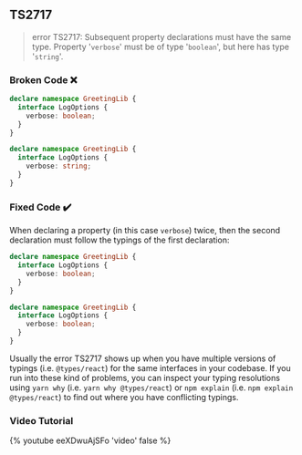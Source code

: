 ## TS2717

> error TS2717: Subsequent property declarations must have the same type. Property '`verbose`' must be of type '`boolean`', but here has type '`string`'.

### Broken Code ❌

```ts
declare namespace GreetingLib {
  interface LogOptions {
    verbose: boolean;
  }
}

declare namespace GreetingLib {
  interface LogOptions {
    verbose: string;
  }
}
```

### Fixed Code ✔️

When declaring a property (in this case `verbose`) twice, then the second declaration must follow the typings of the first declaration:

```ts
declare namespace GreetingLib {
  interface LogOptions {
    verbose: boolean;
  }
}

declare namespace GreetingLib {
  interface LogOptions {
    verbose: boolean;
  }
}
```

Usually the error TS2717 shows up when you have multiple versions of typings (i.e. `@types/react`) for the same interfaces in your codebase. If you run into these kind of problems, you can inspect your typing resolutions using `yarn why` (i.e. `yarn why @types/react`) or `npm explain` (i.e. `npm explain @types/react`) to find out where you have conflicting typings.

### Video Tutorial

{% youtube eeXDwuAjSFo 'video' false %}
